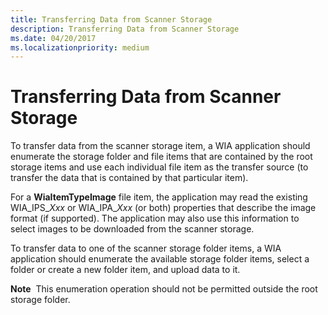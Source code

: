 ```yaml
---
title: Transferring Data from Scanner Storage
description: Transferring Data from Scanner Storage
ms.date: 04/20/2017
ms.localizationpriority: medium
---
```


# Transferring Data from Scanner Storage


To transfer data from the scanner storage item, a WIA application should enumerate the storage folder and file items that are contained by the root storage items and use each individual file item as the transfer source (to transfer the data that is contained by that particular item).

For a **WiaItemTypeImage** file item, the application may read the existing WIA\_IPS\_*Xxx* or WIA\_IPA\_*Xxx* (or both) properties that describe the image format (if supported). The application may also use this information to select images to be downloaded from the scanner storage.

To transfer data to one of the scanner storage folder items, a WIA application should enumerate the available storage folder items, select a folder or create a new folder item, and upload data to it.

**Note**  This enumeration operation should not be permitted outside the root storage folder.

 

 

 




